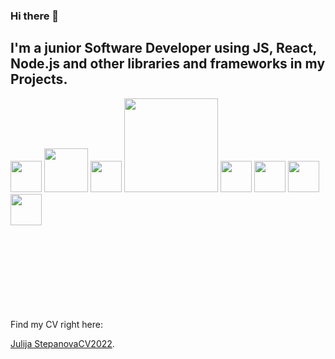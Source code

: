 ### Hi there 👋
## I'm a junior Software Developer using JS, React, Node.js and other libraries and frameworks in my Projects.
<img src="https://user-images.githubusercontent.com/32721917/154956018-4935c889-80ef-44c3-8e15-967676af7e77.png" width="50">            <img src="https://user-images.githubusercontent.com/32721917/154956136-db9ef1cc-112d-4c1d-a7c2-f6d3bbd14e88.png" width="70">              <img src="https://user-images.githubusercontent.com/32721917/154956152-335b9c7f-438c-4516-8684-ef2cc7926bb6.png" width="50">              <img src="https://user-images.githubusercontent.com/32721917/154956165-8d13e348-ef0b-4a88-8233-8a16d5e4e116.png" width="150">              <img src="https://user-images.githubusercontent.com/32721917/154956183-0d4d1b29-fb98-4073-8b56-4a6712d27fd8.png" width="50">              <img src="https://user-images.githubusercontent.com/32721917/154956235-c4d75c16-9271-4a49-b26a-d3207d232734.png" width="50">              <img src="https://user-images.githubusercontent.com/32721917/154956259-120545bd-f2f5-4841-aa49-e3caa24e4eee.png" width="50">              <img src="https://user-images.githubusercontent.com/32721917/154956269-072b3cc4-d24f-4ff1-aa99-052e2183ee75.png" width="50">

Find my CV right here: 
<object data="Juluja StepanovaCV2022" type="application/pdf" width="700px" height="700px">
    <embed src="https://github.com/julija777/julija777/blob/main/JulijaStepanovaCV2022_with_Pic.pdf">
        <p> <a href="https://github.com/julija777/julija777/blob/main/JulijaStepanovaCV2022_with_Pic.pdf">Julija StepanovaCV2022</a>.</p>
    </embed>
</object>
<!--
**julija777/julija777** is a ✨ _special_ ✨ repository because its `README.md` (this file) appears on your GitHub profile.

Here are some ideas to get you started:

- 
-->
